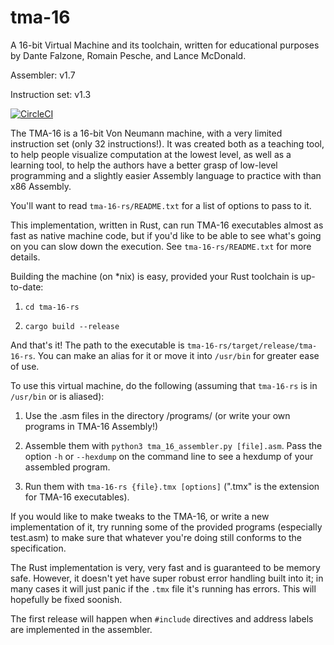 # tma-16

A 16-bit Virtual Machine and its toolchain, written for educational purposes by Dante Falzone, Romain Pesche, and Lance McDonald.

Assembler: v1.7

Instruction set: v1.3

[![CircleCI](https://circleci.com/gh/DanteFalzone0/tma-16/tree/master.svg?style=svg)](https://circleci.com/gh/DanteFalzone0/tma-16/tree/master)

The TMA-16 is a 16-bit Von Neumann machine, with a very limited instruction set (only 32 instructions!).
It was created both as a teaching tool, to help people visualize computation at the lowest level, as well as a learning
tool, to help the authors have a better grasp of low-level programming and a slightly easier Assembly language to practice with
than x86 Assembly.

You'll want to read `tma-16-rs/README.txt` for a list of options to pass to it.

This implementation, written in Rust, can run TMA-16 executables almost as fast as native machine code, but if you'd
like to be able to see what's going on you can slow down the execution. See `tma-16-rs/README.txt` for more details.

Building the machine (on *nix) is easy, provided your Rust toolchain is up-to-date:
  1. `cd tma-16-rs`

  2. `cargo build --release`

And that's it! The path to the executable is `tma-16-rs/target/release/tma-16-rs`. You can make an alias for it or move
it into `/usr/bin` for greater ease of use.

To use this virtual machine, do the following (assuming that `tma-16-rs` is in `/usr/bin` or is aliased):
  1. Use the .asm files in the directory /programs/ (or write your own programs in TMA-16 Assembly!)

  2. Assemble them with `python3 tma_16_assembler.py [file].asm`. Pass the option `-h` or `--hexdump` on the command line to see a
     hexdump of your assembled program.

  3. Run them with `tma-16-rs {file}.tmx [options]` (".tmx" is the extension for TMA-16 executables).

If you would like to make tweaks to the TMA-16, or write a new implementation of it, try running some of the provided programs
(especially test.asm) to make sure that whatever you're doing still conforms to the specification.

The Rust implementation is very, very fast and is guaranteed to be memory safe. However, it doesn't yet have super robust error handling
built into it; in many cases it will just panic if the `.tmx` file it's running has errors. This will hopefully be fixed soonish.

The first release will happen when `#include` directives and address labels are implemented in the assembler.
